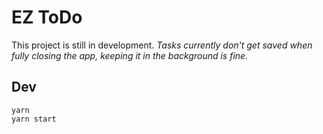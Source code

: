 # EZ ToDo
This project is still in development.
_Tasks currently don't get saved when fully closing the app, keeping it in the background is fine._

## Dev
```
yarn
yarn start
```
